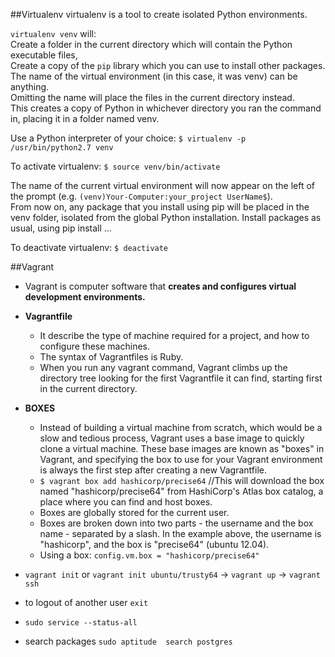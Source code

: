 ##Virtualenv
virtualenv is a tool to create isolated Python environments. 

`virtualenv venv` will: <br>
Create a folder in the current directory which will contain the Python executable files, <br>
Create a copy of the `pip` library which you can use to install other packages. <br>
The name of the virtual environment (in this case, it was venv) can be anything. <br> 
Omitting the name will place the files in the current directory instead. <br>
This creates a copy of Python in whichever directory you ran the command in, placing it in a folder named venv.<br>

Use a Python interpreter of your choice: `$ virtualenv -p /usr/bin/python2.7 venv`

To activate virtualenv: `$ source venv/bin/activate`

The name of the current virtual environment will now appear on the left of the prompt (e.g. `(venv)Your-Computer:your_project UserName$`). <br>
From now on, any package that you install using pip will be placed in the venv folder, isolated from the global Python installation.
Install packages as usual, using pip install ... 

To deactivate virtualenv: `$ deactivate`


##Vagrant
*  Vagrant is computer software that **creates and configures virtual development environments.**
* **Vagrantfile**
	- It describe the type of machine required for a project, and how to configure these machines.
	- The syntax of Vagrantfiles is Ruby.
	- When you run any vagrant command, Vagrant climbs up the directory tree looking for the first Vagrantfile it can find, starting first in the current directory.
* **BOXES**
	- Instead of building a virtual machine from scratch, which would be a slow and tedious process, Vagrant uses a base image to quickly clone a virtual machine. These base images are known as "boxes" in Vagrant, and specifying the box to use for your Vagrant environment is always the first step after creating a new Vagrantfile.
	- `$ vagrant box add hashicorp/precise64` //This will download the box named "hashicorp/precise64" from HashiCorp's Atlas box catalog, a place where you can find and host boxes.
	- Boxes are globally stored for the current user. 
	- Boxes are broken down into two parts - the username and the box name - separated by a slash. In the example above, the username is "hashicorp", and the box is "precise64" (ubuntu 12.04).
	- Using a box: `config.vm.box = "hashicorp/precise64"`

	
* `vagrant init` or `vagrant init ubuntu/trusty64` -> `vagrant up` -> `vagrant ssh`
	
* to logout of another user `exit`
* `sudo service --status-all`
* search packages `sudo aptitude  search postgres`
